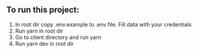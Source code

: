 ## To run this project:
1) In root dir copy .env.example to .env file. Fill data with your credentials
2) Run yarn in root dir
3) Go to client directory and run yarn
4) Run yarn dev in root dir